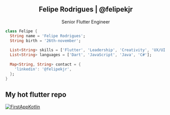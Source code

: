 <p align="center">
 <h2 align="center">Felipe Rodrigues | @felipekjr</h2>
 <p align="center">Senior Flutter Engineer</p>
</p>

```dart
class Felipe {
  String name = 'Felipe Rodrigues';
  String birth = '26th-november';
  
  List<String> skills = ['Flutter', 'Leadership', 'Creativity', 'UX/UI'];
  List<String> languages = ['Dart', 'JavaScript', 'Java', 'C#'];
  
  Map<String, String> contact = {
    'linkedin': '@felipekjr',
  };
}
```

## My hot flutter repo

[![FirstAppKotlin](https://github-readme-stats.vercel.app/api/pin/?username=felipekjr&repo=billy&theme=nord  )](https://github.com/felipekjr/billy)
